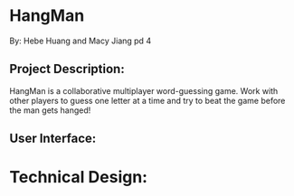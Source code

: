 # HangMan
By: Hebe Huang and Macy Jiang pd 4

## Project Description:
HangMan is a collaborative multiplayer word-guessing game. Work with other players to guess one letter at a time and try to beat the game before the man gets hanged! 

## User Interface:

# Technical Design:
## 
